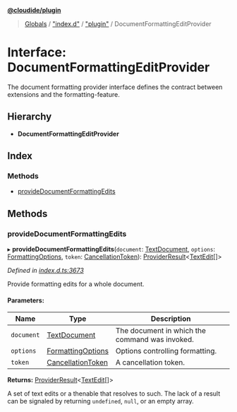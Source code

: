 **[@cloudide/plugin](../README.md)**

> [Globals](../README.md) / ["index.d"](../modules/_index_d_.md) / ["plugin"](../modules/_index_d_._plugin_.md) / DocumentFormattingEditProvider

# Interface: DocumentFormattingEditProvider

The document formatting provider interface defines the contract between extensions and
the formatting-feature.

## Hierarchy

* **DocumentFormattingEditProvider**

## Index

### Methods

* [provideDocumentFormattingEdits](_index_d_._plugin_.documentformattingeditprovider.md#providedocumentformattingedits)

## Methods

### provideDocumentFormattingEdits

▸ **provideDocumentFormattingEdits**(`document`: [TextDocument](_index_d_._plugin_.textdocument.md), `options`: [FormattingOptions](_index_d_._plugin_.formattingoptions.md), `token`: [CancellationToken](_index_d_._plugin_.cancellationtoken.md)): [ProviderResult](../modules/_index_d_._plugin_.md#providerresult)\<[TextEdit](../classes/_index_d_._plugin_.textedit.md)[]>

*Defined in [index.d.ts:3673](https://github.com/shuyaqian/cloudide-plugin-api/blob/57a3a2a/index.d.ts#L3673)*

Provide formatting edits for a whole document.

#### Parameters:

Name | Type | Description |
------ | ------ | ------ |
`document` | [TextDocument](_index_d_._plugin_.textdocument.md) | The document in which the command was invoked. |
`options` | [FormattingOptions](_index_d_._plugin_.formattingoptions.md) | Options controlling formatting. |
`token` | [CancellationToken](_index_d_._plugin_.cancellationtoken.md) | A cancellation token. |

**Returns:** [ProviderResult](../modules/_index_d_._plugin_.md#providerresult)\<[TextEdit](../classes/_index_d_._plugin_.textedit.md)[]>

A set of text edits or a thenable that resolves to such. The lack of a result can be
signaled by returning `undefined`, `null`, or an empty array.
